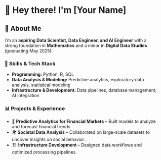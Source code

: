 # 👋 Hey there! I'm [Your Name]  

## 🚀 About Me  
I'm an **aspiring Data Scientist, Data Engineer, and AI Engineer** with a strong foundation in **Mathematics** and a minor in **Digital Data Studies** (graduating May 2025).  

### 🔧 Skills & Tech Stack  
- **Programming:** Python, R, SQL  
- **Data Analysis & Modeling:** Predictive analytics, exploratory data analysis, statistical modeling  
- **Infrastructure & Development:** Data pipelines, database management, AI integration  

### 📊 Projects & Experience  
- 🔮 **Predictive Analytics for Financial Markets** – Built models to analyze and forecast financial trends.  
- 🌍 **Societal Data Analysis** – Collaborated on large-scale datasets to uncover insights on social behavior.  
- 🏗 **Infrastructure Development** – Designed data workflows and optimized processing pipelines. 

<!--
**ChristianCuevo/ChristianCuevo** is a ✨ _special_ ✨ repository because its `README.md` (this file) appears on your GitHub profile.

Here are some ideas to get you started:

- 🔭 I’m currently working on ...
- 🌱 I’m currently learning ...
- 👯 I’m looking to collaborate on ...
- 🤔 I’m looking for help with ...
- 💬 Ask me about ...
- 📫 How to reach me: ...
- 😄 Pronouns: ...
- ⚡ Fun fact: ...
-->
